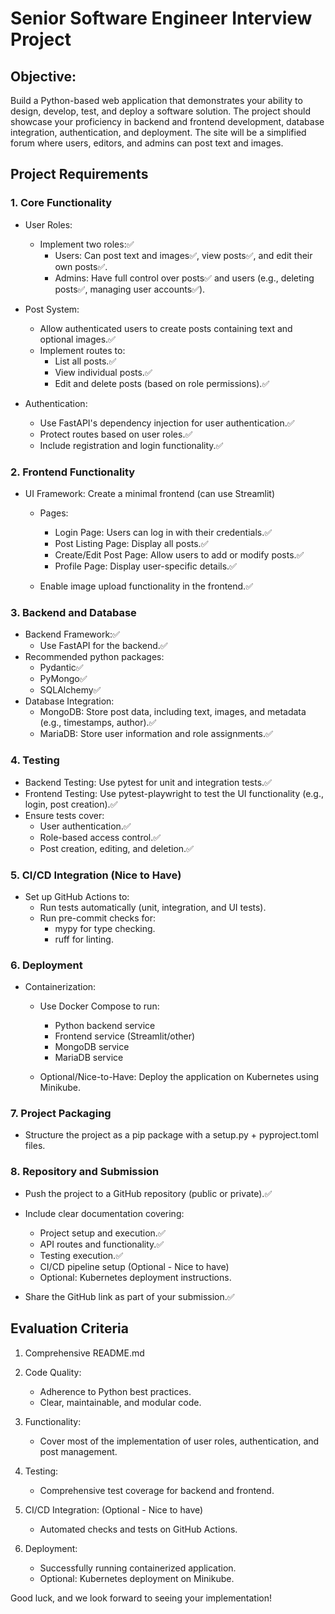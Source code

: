 # Senior Software Engineer Interview Project

## Objective:

Build a Python-based web application that demonstrates your ability to design, develop, test, and deploy a software solution. The project should showcase your proficiency in backend and frontend development, database integration, authentication, and deployment. The site will be a simplified forum where users, editors, and admins can post text and images.

## Project Requirements

### 1. Core Functionality

- User Roles:

  - Implement two roles:✅
    - Users: Can post text and images✅, view posts✅, and edit their own posts✅.
    - Admins: Have full control over posts✅ and users (e.g., deleting posts✅, managing user accounts✅).

- Post System:

  - Allow authenticated users to create posts containing text and optional images.✅
  - Implement routes to:
    - List all posts.✅
    - View individual posts.✅
    - Edit and delete posts (based on role permissions).✅

- Authentication:
  - Use FastAPI's dependency injection for user authentication.✅
  - Protect routes based on user roles.✅
  - Include registration and login functionality.✅

### 2. Frontend Functionality

- UI Framework: Create a minimal frontend (can use Streamlit)

  - Pages:

    - Login Page: Users can log in with their credentials.✅
    - Post Listing Page: Display all posts.✅
    - Create/Edit Post Page: Allow users to add or modify posts.✅
    - Profile Page: Display user-specific details.✅

  - Enable image upload functionality in the frontend.✅

### 3. Backend and Database

- Backend Framework:✅
  - Use FastAPI for the backend.✅
- Recommended python packages:
  - Pydantic✅
  - PyMongo✅
  - SQLAlchemy✅
- Database Integration:
  - MongoDB: Store post data, including text, images, and metadata (e.g., timestamps, author).✅
  - MariaDB: Store user information and role assignments.✅

### 4. Testing

- Backend Testing: Use pytest for unit and integration tests.✅
- Frontend Testing: Use pytest-playwright to test the UI functionality (e.g., login, post creation).✅
- Ensure tests cover:
  - User authentication.✅
  - Role-based access control.✅
  - Post creation, editing, and deletion.✅

### 5. CI/CD Integration (Nice to Have)

- Set up GitHub Actions to:
  - Run tests automatically (unit, integration, and UI tests).
  - Run pre-commit checks for:
    - mypy for type checking.
    - ruff for linting.

### 6. Deployment

- Containerization:

  - Use Docker Compose to run:

    - Python backend service
    - Frontend service (Streamlit/other)
    - MongoDB service
    - MariaDB service

  - Optional/Nice-to-Have: Deploy the application on Kubernetes using Minikube.

### 7. Project Packaging

- Structure the project as a pip package with a setup.py + pyproject.toml files.

### 8. Repository and Submission

- Push the project to a GitHub repository (public or private).✅
- Include clear documentation covering:

  - Project setup and execution.✅
  - API routes and functionality.✅
  - Testing execution.✅
  - CI/CD pipeline setup (Optional - Nice to have)
  - Optional: Kubernetes deployment instructions.

- Share the GitHub link as part of your submission.✅

## Evaluation Criteria

1. Comprehensive README.md

2. Code Quality:

   - Adherence to Python best practices.
   - Clear, maintainable, and modular code.

3. Functionality:

   - Cover most of the implementation of user roles, authentication, and post management.

4. Testing:

   - Comprehensive test coverage for backend and frontend.

5. CI/CD Integration: (Optional - Nice to have)

   - Automated checks and tests on GitHub Actions.

6. Deployment:

   - Successfully running containerized application.
   - Optional: Kubernetes deployment on Minikube.

Good luck, and we look forward to seeing your implementation!
